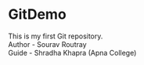 # GitDemo

This is my first Git repository.
<br>
Author - Sourav Routray
<br>
Guide - Shradha Khapra (Apna College)
